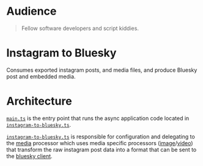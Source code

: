 # Audience
> Fellow software developers and script kiddies.

# Instagram to Bluesky
Consumes exported instagram posts, and media files, and produce Bluesky post and embedded media.


# Architecture
 [`main.ts`](./main.ts) is the entry point that runs the async application code located in [`instagram-to-bluesky.ts`](./instagram-to-bluesky.ts).

[`instagram-to-bluesky.ts`](./instagram-to-bluesky.ts) is responsible for configuration and delegating to the [media](./media/media.ts) processor which uses media specific processors ([image](./image/image.ts)/[video](./video/video.ts)) that transform the raw instagram post data into a format that can be sent to the [bluesky client](./bluesky/bluesky.ts).